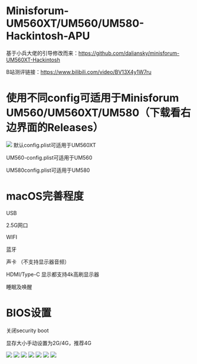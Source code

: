 # Minisforum-UM560XT/UM560/UM580-Hackintosh-APU
基于小兵大佬的引导修改而来：https://github.com/daliansky/minisforum-UM560XT-Hackintosh

B站测评链接：https://www.bilibili.com/video/BV13X4y1W7ru

# 使用不同config可适用于Minisforum UM560/UM560XT/UM580（下载看右边界面的Releases）
![](https://github.com/Xmingbai/Minisforum-UM560XT-APU-Hackintosh/blob/main/EFI.png)
默认config.plist可适用于UM560XT

UM560-config.plist可适用于UM560

UM580config.plist可适用于UM580

# macOS完善程度
USB

2.5G网口

WIFI

蓝牙

声卡 （不支持显示器音频）

HDMI/Type-C 显示都支持4k高刷显示器

睡眠及唤醒


# BIOS设置
关闭security boot

显存大小手动设置为2G/4G，推荐4G

![](https://github.com/Xmingbai/Minisforum-UM560XT-APU-Hackintosh/blob/main/13.png)
![](https://github.com/Xmingbai/Minisforum-UM560XT-APU-Hackintosh/blob/main/14.png)
![](https://github.com/Xmingbai/Minisforum-UM560XT-APU-Hackintosh/blob/main/R23.png)
![](https://github.com/Xmingbai/Minisforum-UM560XT-APU-Hackintosh/blob/main/Vega7-OpenCL-Metal.png)
![](https://github.com/Xmingbai/Minisforum-UM560XT-APU-Hackintosh/blob/main/HDMI-4K120.png)
![](https://github.com/Xmingbai/Minisforum-UM560XT-APU-Hackintosh/blob/main/Type-C-4K95.png)
![](https://github.com/Xmingbai/Minisforum-UM560XT-APU-Hackintosh/blob/main/AX200.png)



